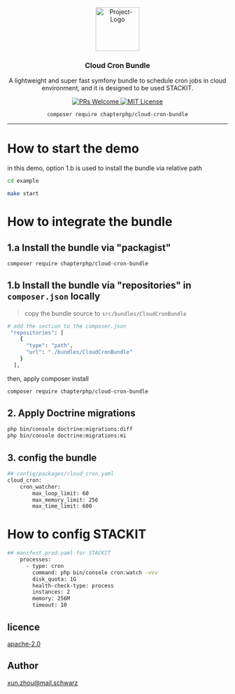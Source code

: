 <div align="center">
  <img src="https://dev.azure.com/schwarzit/a93859d1-1284-447d-9b34-67bc9cd2f7e4/_apis/git/repositories/3a9cd60d-5dda-4af1-9e59-a1f9385e2e3c/items?path=/docs/cron.png&versionDescriptor%5BversionOptions%5D=0&versionDescriptor%5BversionType%5D=0&versionDescriptor%5Bversion%5D=main&resolveLfs=true&%24format=octetStream&api-version=5.0" width=100 alt="Project-Logo"/>
  <h3>Cloud Cron Bundle</h3>
  <p>A lightweight and super fast symfony bundle to schedule cron jobs in cloud environment, and it is designed to 
be used STACKIT.</p>

  <p>
    <a href="#">
      <img src="https://img.shields.io/badge/PRs-Welcome-brightgreen.svg?style=flat-square" alt="PRs Welcome">
    </a>
    <a href="#">
      <img src="https://img.shields.io/badge/License-MIT-brightgreen.svg?style=flat-square" alt="MIT License">
    </a>
  </p>

  `composer require chapterphp/cloud-cron-bundle`
</div>

---

# How to start the demo
in this demo, option 1.b is used to install the bundle via relative path
```bash
cd example

make start
```

# How to integrate the bundle
## 1.a Install the bundle via "packagist"
```bash
composer require chapterphp/cloud-cron-bundle
```

## 1.b Install the bundle via "repositories" in `composer.json` locally
> copy the bundle source to `src/bundles/CloudCronBundle`

```bash
# add the section to the composer.json
 "repositories": [
    {
      "type": "path",
      "url": "./bundles/CloudCronBundle"
    }
  ],

```

then, apply composer install
```bash
composer require chapterphp/cloud-cron-bundle
```

## 2. Apply Doctrine migrations
```bash
php bin/console doctrine:migrations:diff
php bin/console doctrine:migrations:mi
```

## 3. config the bundle
```bash
## config/packages/cloud_cron.yaml
cloud_cron:
    cron_watcher:
        max_loop_limit: 60
        max_memory_limit: 256
        max_time_limit: 600
```

# How to config STACKIT
```bash
## manifest.prod.yaml for STACKIT
    processes:
      - type: cron
        command: php bin/console cron:watch -vvv
        disk_quota: 1G
        health-check-type: process
        instances: 2
        memory: 256M
        timeout: 10
```

## licence

[apache-2.0](https://choosealicense.com/licenses/apache-2.0/)

## Author
xun.zhou@mail.schwarz
